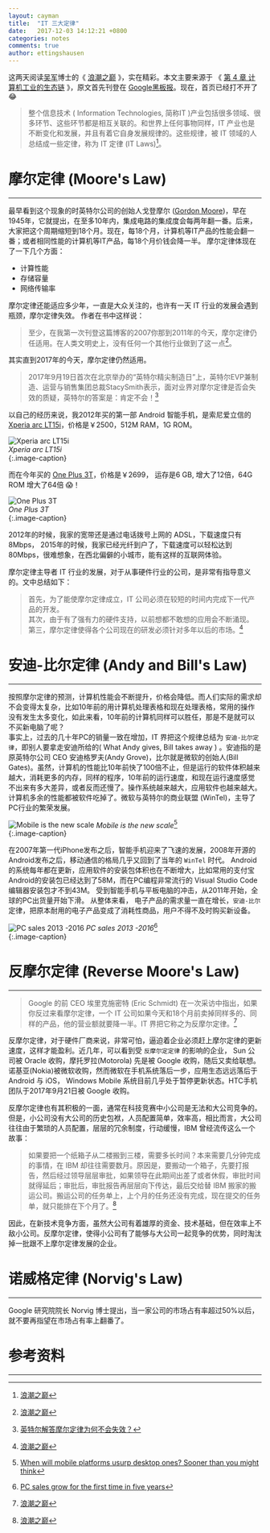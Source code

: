 ```yaml
---
layout: cayman
title:  "IT 三大定律"
date:   2017-12-03 14:12:21 +0800
categories: notes
comments: true
author: ettingshausen
--- 
```


这两天阅读[吴军](https://zh.wikipedia.org/wiki/%E5%90%B4%E5%86%9B_(%E8%AE%A1%E7%AE%97%E6%9C%BA%E7%A7%91%E5%AD%A6%E5%AE%B6))博士的《 [浪潮之巅](https://book.douban.com/subject/6709783/) 》，实在精彩。本文主要来源于 《 [第 4 章 计算机工业的生态链](https://china.googleblog.com/2007/10/blog-post_9934.html) 》，原文首先刊登在 [Google黑板报](https://china.googleblog.com/)。现在，首页已经打不开了 :joy:

>整个信息技术 ( Information Technologies, 简称IT )产业包括很多领域、很多环节、这些环节都是相互关联的。和世界上任何事物同样，IT 产业也是不断变化和发展，并且有着它自身发展规律的。这些规律，被 IT 领域的人总结成一些定律，称为 IT 定律 (IT Laws)[^book]。

# 摩尔定律 (Moore's Law)
---
最早看到这个现象的时英特尔公司的创始人戈登摩尔 ([Gordon Moore](https://en.wikipedia.org/wiki/Gordon_Moore))，早在1945年，它就提出，在至多10年内，集成电路的集成度会每两年翻一番。后来，大家把这个周期缩短到18个月。现在，每18个月，计算机等IT产品的性能会翻一番；或者相同性能的计算机等IT产品，每18个月价钱会降一半。  摩尔定律体现在了一下几个方面：
+ 计算性能  
+ 存储容量
+ 网络传输率  

摩尔定律还能适应多少年，一直是大众关注的，也许有一天 IT 行业的发展会遇到瓶颈，摩尔定律失效。
作者在书中这样说：
>至少，在我第一次刊登这篇博客的2007你那到2011年的今天，摩尔定律仍任适用。在人类文明史上，没有任何一个其他行业做到了这一点[^book]。  

其实直到2017年的今天，摩尔定律仍然适用。
>2017年9月19日首次在北京举办的“英特尔精尖制造日”上，英特尔EVP兼制造、运营与销售集团总裁StacySmith表示，面对业界对摩尔定律是否会失效的质疑，英特尔的答案是：肯定不会！[^csia]     

以自己的经历来说，我2012年买的第一部 Android 智能手机，是索尼爱立信的 [Xperia arc LT15i](https://www.gsmarena.com/sony_ericsson_xperia_arc-3619.php)，价格是￥2500，512M RAM，1G ROM。  

![Xperia arc LT15i](//upload-images.jianshu.io/upload_images/1335634-3abfb63de076cc79.png?imageMogr2/auto-orient/strip%7CimageView2/2/w/1240)  
*Xperia arc LT15i*  
{:.image-caption} 

而在今年买的 [One Plus 3T](https://www.gsmarena.com/oneplus_3t-8416.php)，价格是￥2699， 运存是6 GB, 增大了12倍，64G ROM 增大了64倍 :scream:！  

![One Plus 3T](//upload-images.jianshu.io/upload_images/1335634-cf5aca0a086b5dce.png?imageMogr2/auto-orient/strip%7CimageView2/2/w/1240)  
*One Plus 3T*  
{:.image-caption} 

2012年的时候，我家的宽带还是通过电话拨号上网的 ADSL，下载速度只有 8Mbps， 2015年的时候，我家已经光纤到户了，下载速度可以轻松达到80Mbps，很难想象，在西北偏僻的小城市，能有这样的互联网体验。  

摩尔定律主导者 IT 行业的发展，对于从事硬件行业的公司，是非常有指导意义的。文中总结如下：
>首先，为了能使摩尔定律成立，IT 公司必须在较短的时间内完成下一代产品的开发。  
>其次，由于有了强有力的硬件支持，以前想都不敢想的应用会不断涌现。  
>第三，摩尔定律使得各个公司现在的研发必须针对多年以后的市场。[^book]

# 安迪-比尔定律 (Andy and Bill's Law)
---

按照摩尔定律的预测，计算机性能会不断提升，价格会降低。而人们实际的需求却不会变得太复杂，比如10年前的用计算机处理表格和现在处理表格，常用的操作没有发生太多变化，如此来看，10年前的计算机同样可以胜任，那是不是就可以不买新电脑了呢？  
事实上，过去的几十年PC的销量一致在增加，IT 界把这个规律总结为 `安迪-比尔定律`，即别人要拿走安迪所给的( What Andy gives, Bill takes away ) 。安迪指的是原英特尔公司 CEO 安迪格罗夫(Andy Grove)，比尔就是微软的创始人(Bill Gates)。虽然，计算机的性能比10年前快了100倍不止，但是运行的软件体积越来越大，消耗更多的内存，同样的程序，10年前的运行速度，和现在运行速度感觉不出来有多大差异，或者反而还慢了。操作系统越来越大，应用软件也越来越大。计算机多余的性能都被软件吃掉了。微软与英特尔的商业联盟 (WinTel)，主导了PC行业的繁荣发展。

![Mobile is the new scale](//upload-images.jianshu.io/upload_images/1335634-139d63bd0ad76831.png?imageMogr2/auto-orient/strip%7CimageView2/2/w/1240)
*Mobile is the new scale*[^zdnet]  
{:.image-caption} 

在2007年第一代iPhone发布之后，智能手机迎来了飞速的发展，2008年开源的Android发布之后，移动通信的格局几乎又回到了当年的 `WinTel` 时代。 Android的系统每年都在更新，应用软件的安装包体积也在不断增大，比如常用的支付宝 Android的安装包已经达到了58M，而在PC编程非常流行的 Visual Studio Code 编辑器安装包才不到43M。  受到智能手机与平板电脑的冲击，从2011年开始，全球的PC出货量开始下滑。 从整体来看， 电子产品的需求量一直在增长，`安迪-比尔` 定律，把原本耐用的电子产品变成了消耗性商品，用户不得不及时购买新设备。

![PC sales 2013 -2016](//upload-images.jianshu.io/upload_images/1335634-b8d030dcf5a08ff7.png?imageMogr2/auto-orient/strip%7CimageView2/2/w/1240)
*PC sales 2013 -2016*[^telegraph]  
{:.image-caption} 
# 反摩尔定律 (Reverse Moore's Law)
---

>Google 的前 CEO 埃里克施密特 (Eric Schmidt) 在一次采访中指出，如果你反过来看摩尔定律，一个 IT 公司如果今天和18个月前卖掉同样多的、同样的产品，他的营业额就要降一半。IT 界把它称之为反摩尔定律。[^book]  

反摩尔定律，对于硬件厂商来说，非常可怕，逼迫着企业必须赶上摩尔定律的更新速度，这样才能盈利。近几年，可以看到受 `反摩尔定定律` 的影响的企业， Sun 公司被 Oracle 收购，摩托罗拉(Motorola) 先是被 Google 收购，随后又卖给联想。诺基亚(Nokia)被微软收购，然而微软在手机系统落后一步，应用生态远远落后于Android 与 iOS， Windows Mobile 系统目前几乎处于暂停更新状态。HTC手机团队于2017年9月21日被 Google 收购。  

反摩尔定律也有其积极的一面，通常在科技竞赛中小公司是无法和大公司竞争的。但是，小公司没有大公司的历史包袱，人员配置简单，效率高，相比而言，大公司往往由于繁琐的人员配置，层层的冗余制度，行动缓慢，IBM 曾经流传这么一个故事：
>如果要把一个纸箱子从二楼搬到三楼，需要多长时间？本来需要几分钟完成的事情，在 IBM 却往往需要数月。原因是，要搬动一个箱子，先要打报告，然后经过领导层层审批，如果领导在此期间出差了或者休假，审批时间就得延后；审批后，审批报告再层层向下传达，最后交给替 IBM 搬家的搬运公司。搬运公司的任务单上，上个月的任务还没有完成，现在提交的任务单，就只能排在下个月了。[^book]  

因此，在新技术竞争方面，虽然大公司有着雄厚的资金、技术基础，但在效率上不敌小公司。反摩尔定律，使得小公司有了能够与大公司一起竞争的优势，同时淘汰掉一批跟不上摩尔定律发展的企业。


# 诺威格定律 (Norvig's Law)
----

Google 研究院院长 Norvig 博士提出，当一家公司的市场占有率超过50%以后，就不要再指望在市场占有率上翻番了。

# 参考资料
---
[^book]: [浪潮之巅](https://book.douban.com/subject/6709783/)  
[^csia]: [英特尔解答摩尔定律为何不会失效？](http://www.csia.net.cn/Article/ShowInfo.asp?InfoID=69231)  
[^zdnet]: [When will mobile platforms usurp desktop ones? Sooner than you might think](http://www.zdnet.com/article/when-mobile-takes-over-pc-desktops-laptops/)  
[^telegraph]: [PC sales grow for the first time in five years](http://www.telegraph.co.uk/technology/2017/04/12/pc-sales-grow-first-time-five-years/)